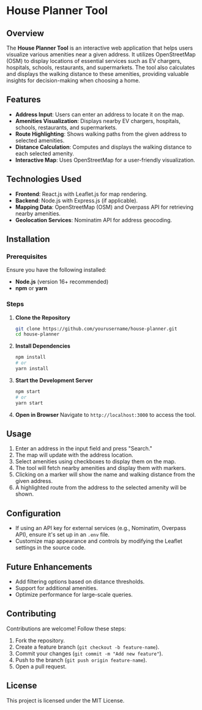 # House Planner Tool

## Overview
The **House Planner Tool** is an interactive web application that helps users visualize various amenities near a given address. It utilizes OpenStreetMap (OSM) to display locations of essential services such as EV chargers, hospitals, schools, restaurants, and supermarkets. The tool also calculates and displays the walking distance to these amenities, providing valuable insights for decision-making when choosing a home.

## Features
- **Address Input**: Users can enter an address to locate it on the map.
- **Amenities Visualization**: Displays nearby EV chargers, hospitals, schools, restaurants, and supermarkets.
- **Route Highlighting**: Shows walking paths from the given address to selected amenities.
- **Distance Calculation**: Computes and displays the walking distance to each selected amenity.
- **Interactive Map**: Uses OpenStreetMap for a user-friendly visualization.

## Technologies Used
- **Frontend**: React.js with Leaflet.js for map rendering.
- **Backend**: Node.js with Express.js (if applicable).
- **Mapping Data**: OpenStreetMap (OSM) and Overpass API for retrieving nearby amenities.
- **Geolocation Services**: Nominatim API for address geocoding.

## Installation
### Prerequisites
Ensure you have the following installed:
- **Node.js** (version 16+ recommended)
- **npm** or **yarn**

### Steps
1. **Clone the Repository**
   ```sh
   git clone https://github.com/yourusername/house-planner.git
   cd house-planner
   ```

2. **Install Dependencies**
   ```sh
   npm install
   # or
   yarn install
   ```

3. **Start the Development Server**
   ```sh
   npm start
   # or
   yarn start
   ```

4. **Open in Browser**
   Navigate to `http://localhost:3000` to access the tool.

## Usage
1. Enter an address in the input field and press "Search."
2. The map will update with the address location.
3. Select amenities using checkboxes to display them on the map.
4. The tool will fetch nearby amenities and display them with markers.
5. Clicking on a marker will show the name and walking distance from the given address.
6. A highlighted route from the address to the selected amenity will be shown.

## Configuration
- If using an API key for external services (e.g., Nominatim, Overpass API), ensure it's set up in an `.env` file.
- Customize map appearance and controls by modifying the Leaflet settings in the source code.

## Future Enhancements
- Add filtering options based on distance thresholds.
- Support for additional amenities.
- Optimize performance for large-scale queries.

## Contributing
Contributions are welcome! Follow these steps:
1. Fork the repository.
2. Create a feature branch (`git checkout -b feature-name`).
3. Commit your changes (`git commit -m "Add new feature"`).
4. Push to the branch (`git push origin feature-name`).
5. Open a pull request.

## License
This project is licensed under the MIT License.




